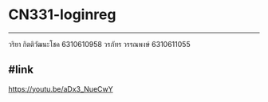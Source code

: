 # CN331-loginreg
-----------------
วริยา กิตติวัฒนะโชค 6310610958
วรภัทร วรรณพงษ์ 6310611055

 #link
 ----------------
 https://youtu.be/aDx3_NueCwY
